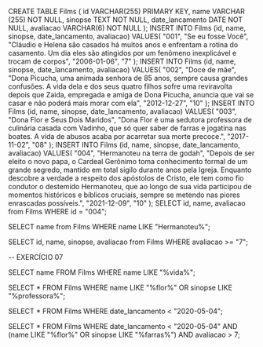 CREATE TABLE Films (
    id VARCHAR(255) PRIMARY KEY,
    name VARCHAR (255) NOT NULL,
    sinopse TEXT NOT NULL,
    date_lancamento DATE NOT NULL,
    avaliacao VARCHAR(6) NOT NULL
);
INSERT INTO Films (id, name, sinopse, date_lancamento, avaliacao)
VALUES(
  "001", 
  "Se eu fosse Você",
  "Cláudio e Helena são casados há muitos anos e enfrentam a rotina do casamento. Um dia eles são atingidos por um fenômeno inexplicável e trocam de corpos",
  "2006-01-06", 
  "7"
);
INSERT INTO Films (id, name, sinopse, date_lancamento, avaliacao)
VALUES(
  "002", 
  "Doce de mãe",
  "Dona Picucha, uma animada senhora de 85 anos, sempre causa grandes confusões. A vida dela e dos seus quatro filhos sofre uma reviravolta depois que Zaida, empregada e amiga de Dona Picucha, anuncia que vai se casar e não poderá mais morar com ela",
  "2012-12-27", 
  "10"
);
INSERT INTO Films (id, name, sinopse, date_lancamento, avaliacao)
VALUES(
  "003", 
  "Dona Flor e Seus Dois Maridos",
  "Dona Flor é uma sedutora professora de culinária casada com Vadinho, que só quer saber de farras e jogatina nas boates. A vida de abusos acaba por acarretar sua morte precoce.",
  "2017-11-02", 
  "08"
);
INSERT INTO Films (id, name, sinopse, date_lancamento, avaliacao)
VALUES(
  "004", 
  "Hermanoteu na terra de godah",
  "Depois de ser eleito o novo papa, o Cardeal Gerônimo toma conhecimento formal de um grande segredo, mantido em total sigilo durante anos pela Igreja. Enquanto descobre a verdade a respeito dos apóstolos de Cristo, ele tem como fio condutor o destemido Hermanoteu, que ao longo de sua vida participou de momentos históricos e bíblicos cruciais, sempre se metendo nas piores enrascadas possíveis.",
  "2021-12-09", 
  "10"
);
SELECT id, name, avaliacao from Films WHERE id = "004";

SELECT name from Films WHERE name LIKE "Hermanoteu%";

SELECT id, name, sinopse, avaliacao from Films  WHERE avaliacao >= "7";

-- EXERCÍCIO 07

SELECT name FROM Films WHERE name LIKE "%vida%";

SELECT * FROM Films
WHERE name LIKE "%flor%" OR
      sinopse LIKE "%professora%";
      
SELECT * FROM Films
WHERE date_lancamento < "2020-05-04";

SELECT * FROM Films
WHERE  date_lancamento < "2020-05-04" AND 
      (name LIKE "%flor%" OR
       sinopse LIKE "%farras%") AND  avaliacao > 7;
      
      








